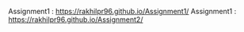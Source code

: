 Assignment1 : https://rakhilpr96.github.io/Assignment1/
Assignment1 : https://rakhilpr96.github.io/Assignment2/
